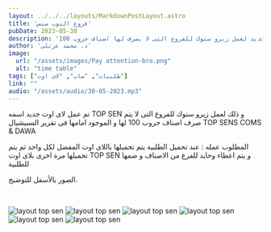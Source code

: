 ```yaml
---
layout: ../../../layouts/MarkdownPostLayout.astro
title: 'فروع التوب سنس'
pubDate: 2023-05-30
description: 'لاى اوت جديد لعمل زيرو ستوك للفروع التى لا يصرف لها اصناف جروب 100'
author: 'د. محمد عزتلى'
image:
  url: "/assets/images/Pay attention-bro.png"
  alt: "time table"
tags: ["طلبيات", "ساب", "لاى اوت"]
link: ""
audio: "/assets/audio/30-05-2023.mp3"
---
```


تم عمل لاى اوت جديد اسمه TOP SEN و ذلك لعمل زيرو ستوك للفروع التى لا يتم صرف اصناف جروب 100 لها و الموجود امامها فى تقرير السبيشيال  TOP SENS COMS & DAWA

المطلوب عمله : عند تحميل الطلبية يتم تحميلها باللاى اوت المفضل لكل واحد ثم يتم تحميلها مرة اخرى بلاى اوت TOP SEN و يتم اعطاء وحايد للفرع من الاصناف و ضمها للطلبية

الصور بالأسفل للتوضيح.

<br />

![layout top sen](/assets/images/30052023/1.jpg)
![layout top sen](/assets/images/30052023/2.jpg)
![layout top sen](/assets/images/30052023/3.jpg)
![layout top sen](/assets/images/30052023/4.jpg)
![layout top sen](/assets/images/30052023/5.jpg)
![layout top sen](/assets/images/30052023/6.jpg)

